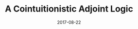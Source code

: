 ---
type: unpub
authors:
  - Harley Eades III
  - Gianluigi Bellin
title: "A Cointuitionistic Adjoint Logic"
note: "Under review at Logical Methods in Computer Science (LMCS)"
date: 2017-08-22
year: 2017
resource:
  type: pdf
  pdf-url: https://arxiv.org/abs/1708.05896
---